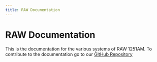 ```yaml
---
title: RAW Documentation
---
```


# RAW Documentation
This is the documentation for the various systems of RAW 1251AM. To contribute to the documentation go to our [GitHub Repository](http://www.google.com)

